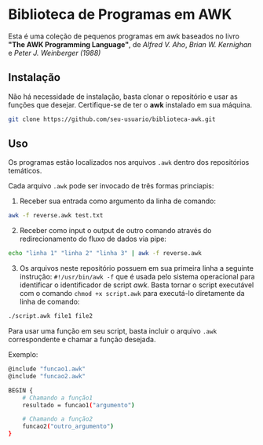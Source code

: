 # Biblioteca de Programas em AWK

Esta é uma coleção de pequenos programas em awk baseados no livro **"The AWK Programming Language"**, de _Alfred V. Aho_, _Brian W. Kernighan_ e _Peter J. Weinberger (1988)_

## Instalação

Não há necessidade de instalação, basta clonar o repositório e usar as funções que desejar. Certifique-se de ter o **awk** instalado em sua máquina.

```bash
git clone https://github.com/seu-usuario/biblioteca-awk.git
```

## Uso

Os programas estão localizados nos arquivos `.awk` dentro dos repositórios temáticos.

Cada arquivo `.awk` pode ser invocado de três formas princiapis:

1. Receber sua entrada como argumento da linha de comando:

```bash
awk -f reverse.awk test.txt
```

2. Receber como input o output de outro comando através do redirecionamento do fluxo de dados via pipe:

```bash
echo "linha 1" "linha 2" "linha 3" | awk -f reverse.awk
```

3. Os arquivos neste repositório possuem em sua primeira linha a seguinte instrução: `#!/usr/bin/awk -f` que é usada pelo sistema operacional para identificar o identificador de script _awk_. Basta tornar o script executável com o comando `chmod +x script.awk` para executá-lo diretamente da linha de comando:

```bash
./script.awk file1 file2
```

Para usar uma função em seu script, basta incluir o arquivo `.awk` correspondente e chamar a função desejada.

Exemplo:

```bash {.line-numbers}
@include "funcao1.awk"
@include "funcao2.awk"

BEGIN {
    # Chamando a função1
    resultado = funcao1("argumento")

    # Chamando a função2
    funcao2("outro_argumento")
}
```

